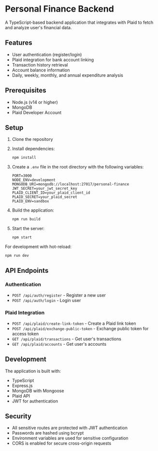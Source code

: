 # Personal Finance Backend

A TypeScript-based backend application that integrates with Plaid to fetch and analyze user's financial data.

## Features

- User authentication (register/login)
- Plaid integration for bank account linking
- Transaction history retrieval
- Account balance information
- Daily, weekly, monthly, and annual expenditure analysis

## Prerequisites

- Node.js (v14 or higher)
- MongoDB
- Plaid Developer Account

## Setup

1. Clone the repository
2. Install dependencies:
   ```bash
   npm install
   ```

3. Create a `.env` file in the root directory with the following variables:
   ```
   PORT=3000
   NODE_ENV=development
   MONGODB_URI=mongodb://localhost:27017/personal-finance
   JWT_SECRET=your_jwt_secret_key
   PLAID_CLIENT_ID=your_plaid_client_id
   PLAID_SECRET=your_plaid_secret
   PLAID_ENV=sandbox
   ```

4. Build the application:
   ```bash
   npm run build
   ```

5. Start the server:
   ```bash
   npm start
   ```

For development with hot-reload:
```bash
npm run dev
```

## API Endpoints

### Authentication
- `POST /api/auth/register` - Register a new user
- `POST /api/auth/login` - Login user

### Plaid Integration
- `POST /api/plaid/create-link-token` - Create a Plaid link token
- `POST /api/plaid/exchange-public-token` - Exchange public token for access token
- `GET /api/plaid/transactions` - Get user's transactions
- `GET /api/plaid/accounts` - Get user's accounts

## Development

The application is built with:
- TypeScript
- Express.js
- MongoDB with Mongoose
- Plaid API
- JWT for authentication

## Security

- All sensitive routes are protected with JWT authentication
- Passwords are hashed using bcrypt
- Environment variables are used for sensitive configuration
- CORS is enabled for secure cross-origin requests 